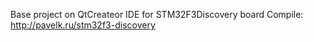 Base project on QtCreateor IDE for STM32F3Discovery board
Compile: http://pavelk.ru/stm32f3-discovery